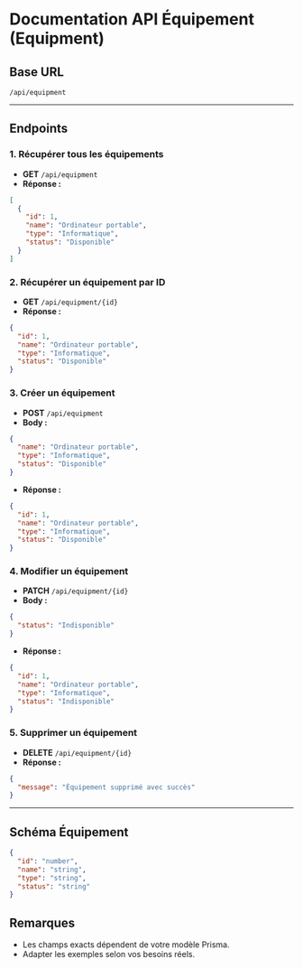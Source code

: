 # Documentation API Équipement (Equipment)

## Base URL
`/api/equipment`

---

## Endpoints

### 1. Récupérer tous les équipements
- **GET** `/api/equipment`
- **Réponse :**
```json
[
  {
    "id": 1,
    "name": "Ordinateur portable",
    "type": "Informatique",
    "status": "Disponible"
  }
]
```

### 2. Récupérer un équipement par ID
- **GET** `/api/equipment/{id}`
- **Réponse :**
```json
{
  "id": 1,
  "name": "Ordinateur portable",
  "type": "Informatique",
  "status": "Disponible"
}
```

### 3. Créer un équipement
- **POST** `/api/equipment`
- **Body :**
```json
{
  "name": "Ordinateur portable",
  "type": "Informatique",
  "status": "Disponible"
}
```
- **Réponse :**
```json
{
  "id": 1,
  "name": "Ordinateur portable",
  "type": "Informatique",
  "status": "Disponible"
}
```

### 4. Modifier un équipement
- **PATCH** `/api/equipment/{id}`
- **Body :**
```json
{
  "status": "Indisponible"
}
```
- **Réponse :**
```json
{
  "id": 1,
  "name": "Ordinateur portable",
  "type": "Informatique",
  "status": "Indisponible"
}
```

### 5. Supprimer un équipement
- **DELETE** `/api/equipment/{id}`
- **Réponse :**
```json
{
  "message": "Équipement supprimé avec succès"
}
```

---

## Schéma Équipement
```json
{
  "id": "number",
  "name": "string",
  "type": "string",
  "status": "string"
}
```

## Remarques
- Les champs exacts dépendent de votre modèle Prisma.
- Adapter les exemples selon vos besoins réels.

